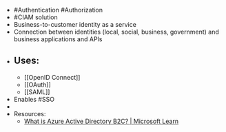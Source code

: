 - #Authentication #Authorization
- #CIAM solution
- Business-to-customer identity as a service
- Connection between identities (local, social, business, government) and business applications and APIs
- Uses:
	-
	- [[OpenID Connect]]
	- [[OAuth]]
	- [[SAML]]
- Enables #SSO
-
- Resources:
	- [What is Azure Active Directory B2C? | Microsoft Learn](https://learn.microsoft.com/en-us/azure/active-directory-b2c/overview)
